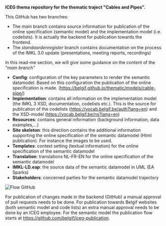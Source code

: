 __ICEG thema repository for the thematic traject "Cables and Pipes".__

This GitHub has two branches:

  - The _main_ branch contains source information for publication of the online specification (semantic model) and the implementation model (i.e. codelists). It is actually the backend for publication towards the frontend.
  - The _standaardenregister_ branch contains documentation on the process of the IMKL 3.0 update (presentations, meeting reports, recordings)


In this read-me section, we will give some guidance on the content of the _"main branch"_

 - __Config__: configuration of the key parameters to render the semantic datamodel. Based on this configuration the publication of the online specification is made. (https://belgif.github.io/thematic/models/cable-pipe/)
 - __Implementation__: contains all information on the implementation model (the IMKL 3 XSD, documentation, codelists etc.). This is the source for publication of the codelists (https://vocab.belgif.be/auth?lang=en) and the XSD-model (https://vocab.belgif.be/ns?lang=en)
 - __Resources__: contains general information (background information, data examples,...)
 - __Site skeleton__: this direction contains the additional information supporting the online specification of the semantic datamodel (Html publication). For instance the images to be used.
 - __Templates__: context setting (textual information) for the online specification of the semantic datamodel
 - __Translation__: translations NL-FR-EN for the online specification of the semantic datamodel
 - __IMKL-LD.eap__: the source data of the semantic datamodel in UML (EA Sparks) 
 - __Stakeholders__: concerned parties for the semantic datamodel trajectory

![Flow GitHub](https://github.com/user-attachments/assets/fdab66b5-2484-42b9-b2c8-f7b796d0ab5e)
    
For publication of changes made in the backend (GitHub) a manual approval of pull requests needs to be done.
For publication towards Belgif websites (both semantic model and code lists) an extra manual approval needs to be done by an ICEG employee. For the semantic model the publication flow starts at https://github.com/belgif/iceg-publication. 
